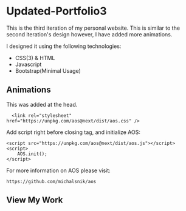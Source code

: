 # Updated-Portfolio3
This is the third iteration of my personal website. This is similar to the second iteration's design however, I have added more animations.

I designed it using the following technologies:

* CSS(3) & HTML
* Javascript
* Bootstrap(Minimal Usage)

## Animations

This was added at the head.
```
  <link rel="stylesheet" href="https://unpkg.com/aos@next/dist/aos.css" />
```

Add script right before closing </body> tag, and initialize AOS:

```
<script src="https://unpkg.com/aos@next/dist/aos.js"></script>
<script>
    AOS.init();
</script>
 ```

For more information on AOS please visit:  
```
https://github.com/michalsnik/aos
```

## View My Work
